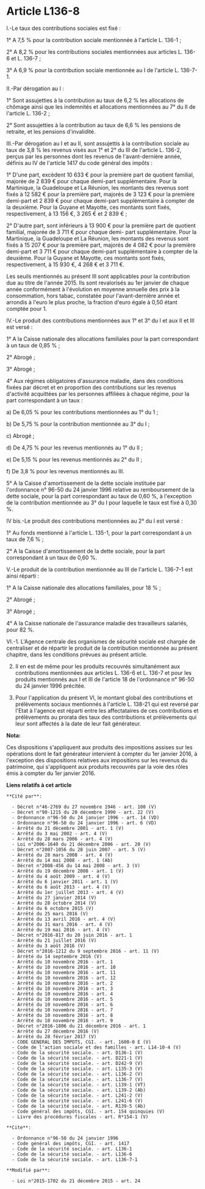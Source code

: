 # Article L136-8

I.-Le taux des contributions sociales est fixé : 

1° A 7,5 % pour la contribution sociale mentionnée à l'article L. 136-1 ; 

2° A 8,2 % pour les contributions sociales mentionnées aux articles L. 136-6 et L. 136-7 ; 

3° A 6,9 % pour la contribution sociale mentionnée au I de l'article L. 136-7-1. 

II.-Par dérogation au I : 

1° Sont assujetties à la contribution au taux de 6,2 % les allocations de chômage ainsi que les indemnités et allocations
mentionnées au 7° du II de l'article L. 136-2 ; 

2° Sont assujetties à la contribution au taux de 6,6 % les pensions de retraite, et les pensions d'invalidité. 

III.-Par dérogation au I et au II, sont assujettis à la contribution sociale au taux de 3,8 % les revenus visés aux 1° et 2°
du III de l'article L. 136-2, perçus par les personnes dont les revenus de l'avant-dernière année, définis au IV de l'article
1417 du code général des impôts : 

1° D'une part, excèdent 10 633 € pour la première part de quotient familial, majorée de 2 839 € pour chaque demi-part
supplémentaire. Pour la Martinique, la Guadeloupe et La Réunion, les montants des revenus sont fixés à 12 582 € pour la
première part, majorés de 3 123 € pour la première demi-part et 2 839 € pour chaque demi-part supplémentaire à compter de la
deuxième. Pour la Guyane et Mayotte, ces montants sont fixés, respectivement, à 13 156 €, 3 265 € et 2 839 € ; 

2° D'autre part, sont inférieurs à 13 900 € pour la première part de quotient familial, majorée de 3 711 € pour chaque demi-
part supplémentaire. Pour la Martinique, la Guadeloupe et La Réunion, les montants des revenus sont fixés à 15 207 € pour la
première part, majorés de 4 082 € pour la première demi-part et 3 711 € pour chaque demi-part supplémentaire à compter de la
deuxième. Pour la Guyane et Mayotte, ces montants sont fixés, respectivement, à 15 930 €, 4 268 € et 3 711 €. 

Les seuils mentionnés au présent III sont applicables pour la contribution due au titre de l'année 2015. Ils sont revalorisés
au 1er janvier de chaque année conformément à l'évolution en moyenne annuelle des prix à la consommation, hors tabac,
constatée pour l'avant-dernière année et arrondis à l'euro le plus proche, la fraction d'euro égale à 0,50 étant comptée pour
1. 

IV.-Le produit des contributions mentionnées aux 1° et 3° du I et aux II et III est versé : 

1° A la Caisse nationale des allocations familiales pour la part correspondant à un taux de 0,85 % ; 

2° Abrogé ; 

3° Abrogé ; 

4° Aux régimes obligatoires d'assurance maladie, dans des conditions fixées par décret et en proportion des contributions sur
les revenus d'activité acquittées par les personnes affiliées à chaque régime, pour la part correspondant à un taux : 

a) De 6,05 % pour les contributions mentionnées au 1° du 1 ; 

b) De 5,75 % pour la contribution mentionnée au 3° du I ; 

c) Abrogé ; 

d) De 4,75 % pour les revenus mentionnés au 1° du II ; 

e) De 5,15 % pour les revenus mentionnés au 2° du II ; 

f) De 3,8 % pour les revenus mentionnés au III. 

5° A la Caisse d'amortissement de la dette sociale instituée par l'ordonnance n° 96-50 du 24 janvier 1996 relative au
remboursement de la dette sociale, pour la part correspondant au taux de 0,60 %, à l'exception de la contribution mentionnée
au 3° du I pour laquelle le taux est fixé à 0,30 %. 

IV bis.-Le produit des contributions mentionnées au 2° du I est versé : 

1° Au fonds mentionné à l'article L. 135-1, pour la part correspondant à un taux de 7,6 % ; 

2° A la Caisse d'amortissement de la dette sociale, pour la part correspondant à un taux de 0,60 %.

V.-Le produit de la contribution mentionnée au III de l'article L. 136-7-1 est ainsi réparti : 

1° A la Caisse nationale des allocations familiales, pour 18 % ; 

2° Abrogé ; 

3° Abrogé ; 

4° A la Caisse nationale de l'assurance maladie des travailleurs salariés, pour 82 %. 

VI.-1. L'Agence centrale des organismes de sécurité sociale est chargée de centraliser et de répartir le produit de la
contribution mentionnée au présent chapitre, dans les conditions prévues au présent article. 

2. Il en est de même pour les produits recouvrés simultanément aux contributions mentionnées aux articles L. 136-6 et L.
136-7 et pour les produits mentionnés aux I et III de l'article 18 de l'ordonnance n° 96-50 du 24 janvier 1996 précitée. 

3. Pour l'application du présent VI, le montant global des contributions et prélèvements sociaux mentionnés à l'article L.
138-21 qui est reversé par l'Etat à l'agence est réparti entre les affectataires de ces contributions et prélèvements au
prorata des taux des contributions et prélèvements qui leur sont affectés à la date de leur fait générateur.

**Nota:**

Ces dispositions s'appliquent aux produits des impositions assises sur les opérations dont le fait générateur intervient à
compter du 1er janvier 2016, à l'exception des dispositions relatives aux impositions sur les revenus du patrimoine, qui
s'appliquent aux produits recouvrés par la voie des rôles émis à compter du 1er janvier 2016.

**Liens relatifs à cet article**

	**Cité par**:

	  - Décret n°46-2769 du 27 novembre 1946 - art. 100 (V)
	  - Décret n°90-1215 du 20 décembre 1990 - art. 22 (V)
	  - Ordonnance n°96-50 du 24 janvier 1996 - art. 14 (VD)
	  - Ordonnance n°96-50 du 24 janvier 1996 - art. 6 (VD)
	  - Arrêté du 21 décembre 2001 - art. 1 (V)
	  - Arrêté du 3 mai 2002 - art. 4 (V)
	  - Arrêté du 28 mars 2006 - art. 4 (V)
	  - Loi n°2006-1640 du 21 décembre 2006 - art. 20 (V)
	  - Décret n°2007-1056 du 28 juin 2007 - art. 5 (V)
	  - Arrêté du 28 mars 2008 - art. 4 (V)
	  - Arrêté du 14 mai 2008 - art. 1 (Ab)
	  - Décret n°2008-456 du 14 mai 2008 - art. 3 (V)
	  - Arrêté du 19 décembre 2008 - art. 1 (V)
	  - Arrêté du 4 août 2009 - art. 4 (V)
	  - Arrêté du 6 janvier 2011 - art. 1 (V)
	  - Arrêté du 6 août 2013 - art. 4 (V)
	  - Arrêté du 1er juillet 2013 - art. 4 (V)
	  - Arrêté du 27 janvier 2014 (V)
	  - Arrêté du 28 octobre 2014 (V)
	  - Arrêté du 6 octobre 2015 (V)
	  - Arrêté du 25 mars 2016 (V)
	  - Arrêté du 13 avril 2016 - art. 4 (V)
	  - Arrêté du 31 mars 2016 - art. 4 (V)
	  - Arrêté du 19 mai 2016 - art. 4 (V)
	  - Décret n°2016-817 du 20 juin 2016 - art. 1
	  - Arrêté du 21 juillet 2016 (V)
	  - Arrêté du 3 août 2016 (V)
	  - Décret n°2016-1212 du 9 septembre 2016 - art. 11 (V)
	  - Arrêté du 14 septembre 2016 (V)
	  - Arrêté du 10 novembre 2016 - art. 1
	  - Arrêté du 10 novembre 2016 - art. 10
	  - Arrêté du 10 novembre 2016 - art. 11
	  - Arrêté du 10 novembre 2016 - art. 12
	  - Arrêté du 10 novembre 2016 - art. 2
	  - Arrêté du 10 novembre 2016 - art. 3
	  - Arrêté du 10 novembre 2016 - art. 4
	  - Arrêté du 10 novembre 2016 - art. 5
	  - Arrêté du 10 novembre 2016 - art. 6
	  - Arrêté du 10 novembre 2016 - art. 7
	  - Arrêté du 10 novembre 2016 - art. 8
	  - Arrêté du 10 novembre 2016 - art. 9
	  - Décret n°2016-1806 du 21 décembre 2016 - art. 1
	  - Arrêté du 27 décembre 2016 (V)
	  - Arrêté du 28 février 2017 (V)
	  - CODE GENERAL DES IMPOTS, CGI. - art. 1600-0 E (V)
	  - Code de l'action sociale et des familles - art. L14-10-4 (V)
	  - Code de la sécurité sociale. - art. D136-1 (V)
	  - Code de la sécurité sociale. - art. D221-1 (V)
	  - Code de la sécurité sociale. - art. D242-9 (V)
	  - Code de la sécurité sociale. - art. L135-3 (V)
	  - Code de la sécurité sociale. - art. L136-2 (V)
	  - Code de la sécurité sociale. - art. L136-7 (V)
	  - Code de la sécurité sociale. - art. L139-1 (VT)
	  - Code de la sécurité sociale. - art. L139-2 (Ab)
	  - Code de la sécurité sociale. - art. L241-2 (V)
	  - Code de la sécurité sociale. - art. L241-6 (V)
	  - Code de la sécurité sociale. - art. R139-5 (Ab)
	  - Code général des impôts, CGI. - art. 154 quinquies (V)
	  - Livre des procédures fiscales - art. R*154-1 (V)

	**Cite**:

	  - Ordonnance n°96-50 du 24 janvier 1996
	  - Code général des impôts, CGI. - art. 1417
	  - Code de la sécurité sociale. - art. L136-1
	  - Code de la sécurité sociale. - art. L136-6
	  - Code de la sécurité sociale. - art. L136-7-1

	**Modifié par**:

	  - Loi n°2015-1702 du 21 décembre 2015 - art. 24
